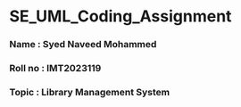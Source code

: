 # SE_UML_Coding_Assignment
### Name : Syed Naveed Mohammed
### Roll no : IMT2023119
### Topic : Library Management System
